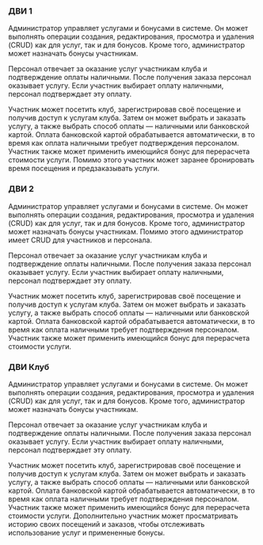 
### ДВИ 1

Администратор управляет услугами и бонусами в системе. Он может выполнять операции создания, редактирования, просмотра и удаления (CRUD) как для услуг, так и для бонусов. Кроме того, администратор может назначать бонусы участникам.

Персонал отвечает за оказание услуг участникам клуба и подтверждение оплаты наличными. После получения заказа персонал оказывает услугу. Если участник выбирает оплату наличными, персонал подтверждает эту оплату.

Участник может посетить клуб, зарегистрировав своё посещение и получив доступ к услугам клуба. Затем он может выбрать и заказать услугу, а также выбрать способ оплаты — наличными или банковской картой. Оплата банковской картой обрабатывается автоматически, в то время как оплата наличными требует подтверждения персоналом. Участник также может применить имеющийся бонус для перерасчета стоимости услуги. Помимо этого участник может заранее бронировать время посещения и предзаказывать услуги.

### ДВИ 2

Администратор управляет услугами и бонусами в системе. Он может выполнять операции создания, редактирования, просмотра и удаления (CRUD) как для услуг, так и для бонусов. Кроме того, администратор может назначать бонусы участникам. Помимо этого администратор имеет CRUD для участников и персонала.

Персонал отвечает за оказание услуг участникам клуба и подтверждение оплаты наличными. После получения заказа персонал оказывает услугу. Если участник выбирает оплату наличными, персонал подтверждает эту оплату.

Участник может посетить клуб, зарегистрировав своё посещение и получив доступ к услугам клуба. Затем он может выбрать и заказать услугу, а также выбрать способ оплаты — наличными или банковской картой. Оплата банковской картой обрабатывается автоматически, в то время как оплата наличными требует подтверждения персоналом. Участник также может применить имеющийся бонус для перерасчета стоимости услуги. 

### ДВИ Клуб

Администратор управляет услугами и бонусами в системе. Он может выполнять операции создания, редактирования, просмотра и удаления (CRUD) как для услуг, так и для бонусов. Кроме того, администратор может назначать бонусы участникам.

Персонал отвечает за оказание услуг участникам клуба и подтверждение оплаты наличными. После получения заказа персонал оказывает услугу. Если участник выбирает оплату наличными, персонал подтверждает эту оплату.

Участник может посетить клуб, зарегистрировав своё посещение и получив доступ к услугам клуба. Затем он может выбрать и заказать услугу, а также выбрать способ оплаты — наличными или банковской картой. Оплата банковской картой обрабатывается автоматически, в то время как оплата наличными требует подтверждения персоналом. Участник также может применить имеющийся бонус для перерасчета стоимости услуги. Дополнительно участник может просматривать историю своих посещений и заказов, чтобы отслеживать использование услуг и примененные бонусы.
